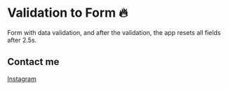 # Validation to Form :fire: 


Form with data validation, and after the validation, the app resets all fields after 2.5s. 


## Contact me
[Instagram](https://instagram.com/gabcamargo)
